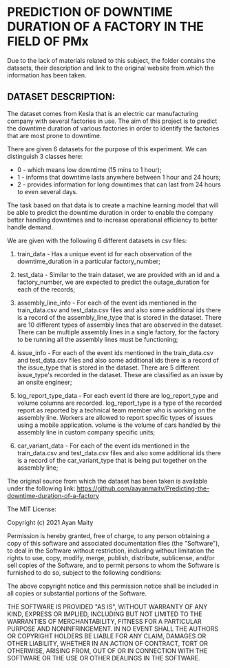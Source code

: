 # PREDICTION OF DOWNTIME DURATION OF A FACTORY IN THE FIELD OF PMx

Due to the lack of materials related to this subject, the folder contains the datasets, their description and link to the original website from which the information has been taken.


## DATASET DESCRIPTION:
The dataset comes from Kesla that is an electric car manufacturing company with several factories in use.
The aim of this project is to predict the downtime duration of various factories in order to identify the factories that are most prone to downtime.

There are given 6 datasets for the purpose of this experiment.
We can distinguish 3 classes here:
* 0 - which means low downtime (15 mins to 1 hour);
* 1 - informs that downtime lasts anywhere between 1 hour and 24 hours;
* 2 - provides information for long downtimes that can last from 24 hours to even several days.

The task based on that data is to create a machine learning model that will be able to predict the downtime duration in order to enable the company better handling downtimes and to increase operational efficiency to better handle demand.


We are given with the following 6 different datasets in csv files:
1) train_data - Has a unique event id for each observation of the downtime_duration in a particular factory_number;
2) test_data - Similar to the train dataset, we are provided with an id and a factory_number, we are expected to predict the outage_duration for each of the records;
3) assembly_line_info - For each of the event ids mentioned in the train_data.csv and test_data.csv files and also some additional ids there is a record of the assembly_line_type that is stored in the dataset. There are 10 different types of assembly lines that are observed in the dataset. There can be multiple assembly lines in a single factory, for the factory to be running all the assembly lines must be functioning;
4) issue_info - For each of the event ids mentioned in the train_data.csv and test_data.csv files and also some additional ids there is a record of the issue_type that is stored in the dataset. There are 5 different issue_type's recorded in the dataset. These are classified as an issue by an onsite engineer;

5) log_report_type_data -  For each event id there are log_report_type and volume columns are recorded. log_report_type is a type of the recorded report as reported by a technical team member who is working on the assembly line. Workers are allowed to report specific types of issues using a mobile application. volume is the volume of cars handled by the assembly line in custom company specific units;

6) car_variant_data -  For each of the event ids mentioned in the train_data.csv and test_data.csv files and also some additional ids there is a record of the car_variant_type that is being put together on the assembly line;




The original source from which the dataset has been taken is available under the following link: https://github.com/aayanmaity/Predicting-the-downtime-duration-of-a-factory



The MIT License:


Copyright (c) 2021 Ayan Maity 

Permission is hereby granted, free of charge, to any person obtaining a copy
of this software and associated documentation files (the "Software"), to deal
in the Software without restriction, including without limitation the rights
to use, copy, modify, merge, publish, distribute, sublicense, and/or sell
copies of the Software, and to permit persons to whom the Software is
furnished to do so, subject to the following conditions:

The above copyright notice and this permission notice shall be included in all
copies or substantial portions of the Software.

THE SOFTWARE IS PROVIDED "AS IS", WITHOUT WARRANTY OF ANY KIND, EXPRESS OR
IMPLIED, INCLUDING BUT NOT LIMITED TO THE WARRANTIES OF MERCHANTABILITY,
FITNESS FOR A PARTICULAR PURPOSE AND NONINFRINGEMENT. IN NO EVENT SHALL THE
AUTHORS OR COPYRIGHT HOLDERS BE LIABLE FOR ANY CLAIM, DAMAGES OR OTHER
LIABILITY, WHETHER IN AN ACTION OF CONTRACT, TORT OR OTHERWISE, ARISING FROM,
OUT OF OR IN CONNECTION WITH THE SOFTWARE OR THE USE OR OTHER DEALINGS IN THE
SOFTWARE.




